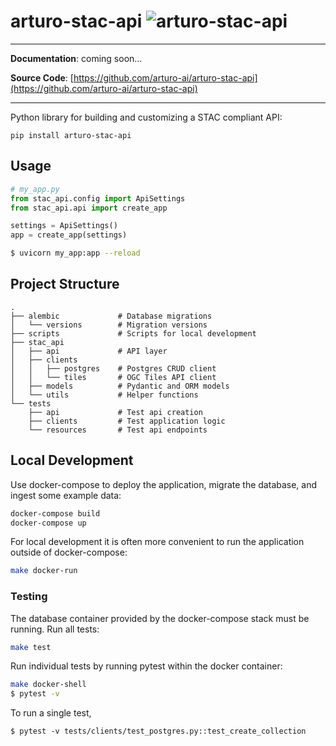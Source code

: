 # arturo-stac-api ![arturo-stac-api](https://github.com/arturo-ai/arturo-stac-api/workflows/arturo-stac-api/badge.svg)
---

**Documentation**: coming soon...

**Source Code**: [https://github.com/arturo-ai/arturo-stac-api](https://github.com/arturo-ai/arturo-stac-api)

---

Python library for building and customizing a STAC compliant API:


```
pip install arturo-stac-api
```


## Usage
```python
# my_app.py
from stac_api.config import ApiSettings
from stac_api.api import create_app

settings = ApiSettings()
app = create_app(settings)
```

```bash
$ uvicorn my_app:app --reload
```

## Project Structure
```
.
├── alembic             # Database migrations
│   └── versions        # Migration versions
├── scripts             # Scripts for local development
├── stac_api
│   ├── api             # API layer
│   ├── clients
│   │   ├── postgres    # Postgres CRUD client
│   │   └── tiles       # OGC Tiles API client
│   ├── models          # Pydantic and ORM models
│   └── utils           # Helper functions
└── tests
    ├── api             # Test api creation
    ├── clients         # Test application logic
    └── resources       # Test api endpoints
```

## Local Development
Use docker-compose to deploy the application, migrate the database, and ingest some example data:
```bash
docker-compose build
docker-compose up
```

For local development it is often more convenient to run the application outside of docker-compose:
```bash
make docker-run
```


### Testing
The database container provided by the docker-compose stack must be running.  Run all tests:
```bash
make test
```

Run individual tests by running pytest within the docker container:
```bash
make docker-shell
$ pytest -v
```

To run a single test,

```
$ pytest -v tests/clients/test_postgres.py::test_create_collection
```
